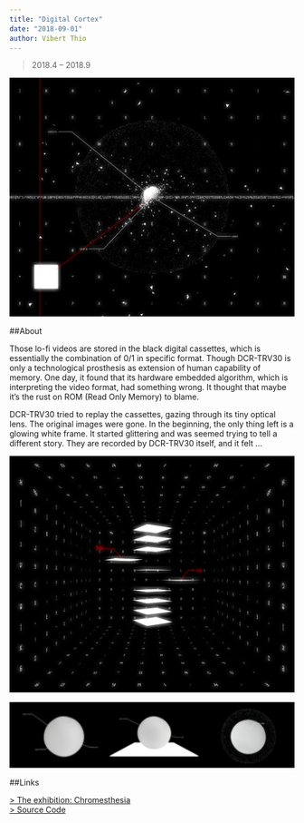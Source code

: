 ```yaml
---
title: "Digital Cortex"
date: "2018-09-01"
author: Vibert Thio
---
```


> 2018.4 – 2018.9

![](./img-02.png)

##About

Those lo-fi videos are stored in the black digital cassettes, which is essentially the combination of 0/1 in specific format. Though DCR-TRV30 is only a technological prosthesis as extension of human capability of memory. One day, it found that its hardware embedded algorithm, which is interpreting the video format, had something wrong. It thought that maybe it’s the rust on ROM (Read Only Memory) to blame.

DCR-TRV30 tried to replay the cassettes, gazing through its tiny optical lens. The original images were gone. In the beginning, the only thing left is a glowing white frame. It started glittering and was seemed trying to tell a different story. They are recorded by DCR-TRV30 itself, and it felt …

![](./img-03.png)

![](./img-04.png)

##Links

[> The exhibition: Chromesthesia][1]  
[> Source Code][2]  

[1]: http://artemperor.tw/tidbits/7797
[2]: https://github.com/vibertthio/digital-cortex
